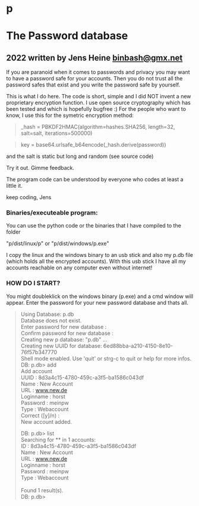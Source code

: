 # p

# The Password database

## 2022 written by Jens Heine <binbash@gmx.net>

If you are paranoid when it comes to passwords and privacy you may want
to have a password safe for your accounts. Then you do not trust all the
password safes that exist and you write the password safe by yourself.

This is what I do here. The code is short, simple and I did NOT invent
a new proprietary encryption function. I use open source cryptography
which has been tested and which is hopefully bugfree :)
For the people who want to know, I use this for the symetric encryption method:
> _hash = PBKDF2HMAC(algorithm=hashes.SHA256, length=32, salt=salt, iterations=500000)

> key = base64.urlsafe_b64encode(_hash.derive(password))

and the salt is static but long and random (see source code)

Try it out. Gimme feedback. 

The program code can be understood by everyone who codes at least a 
little it.

keep coding,
Jens

### Binaries/executeable program:
You can use the python code or the binaries that I have compiled to the folder 

"p/dist/linux/p"
or
"p/dist/windows/p.exe"

I copy the linux and the windows binary to an usb stick and also my p.db file (which holds all the encrypted accounts). With this usb stick I have all my accounts reachable on any computer even without internet!

### HOW DO I START?

You might doubleklick on the windows binary (p.exe) and a cmd window will appear. Enter the password for your new password database and thats all.


>Using Database: p.db<br>
>Database does not exist.<br>
>Enter password for new database    :<br>
>Confirm password for new database  :<br>
>Creating new p database: "p.db" ...<br>
>Creating new UUID for database: 6ed88bba-a210-4150-8e10-76f57b347770<br>
>Shell mode enabled. Use 'quit' or strg-c to quit or help for more infos.<br>
>DB: p.db> add<br>
>Add account<br>
>UUID      : 8d3a4c15-4780-459c-a3f5-ba1586c043df<br>
>Name      : New Account<br>
>URL       : www.new.de<br>
>Loginname : horst<br>
>Password  : meinpw<br>
>Type      : Webaccount<br>
>Correct ([y]/n) :<br>
>New account added.<br>
>
>DB: p.db> list<br>
>Searching for ** in 1 accounts:<br>
>ID          : 8d3a4c15-4780-459c-a3f5-ba1586c043df<br>
>Name        : New Account<br>
>URL         : www.new.de<br>
>Loginname   : horst<br>
>Password    : meinpw<br>
>Type        : Webaccount<br>
><br>
>Found 1 result(s).<br>
>DB: p.db><br>



